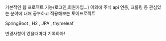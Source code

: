 기본적인 웹 프로젝트 기능(로그인,회원가입...) 이외에 주식 api 연동, 크롤링 등 관심있는 분야에 대해 공부하고 적용해보는 토이프로젝트

SpringBoot , H2 , JPA , thymeleaf

변경사항이 있을때마다 기록하자!
